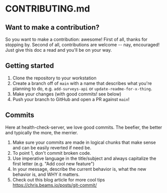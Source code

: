 # CONTRIBUTING.md

## Want to make a contribution?
So you want to make a contribution: awesome! First of all, thanks for stopping by. Second of all, contributions are welcome -- nay, encouraged! Just give this doc a read and you'll be on your way.

## Getting started
1. Clone the repository to your workstation
2. Create a branch off of `main` with a name that describes what you're planning to do, e.g. `add-surveys-api` or `update-readme-for-x-thing`.
3. Make your changes (with good commits! see below)
4. Push your branch to GitHub and open a PR against `main`!

## Commits
Here at health-check-server, we love good commits. The beefier, the better and typically the more, the merrier.
1. Make sure your commits are made in logical chunks that make sense and can be easily reverted if need be.
2. To point 1, don't commit broken code.
3. Use imperative language in the title/subject and always capitalize the first letter (e.g. "Add cool new feature")
4. In your message, describe the current behavior is, what the new behavior is, and WHY it matters.
5. Check out this blog article for more cool tips https://chris.beams.io/posts/git-commit/


